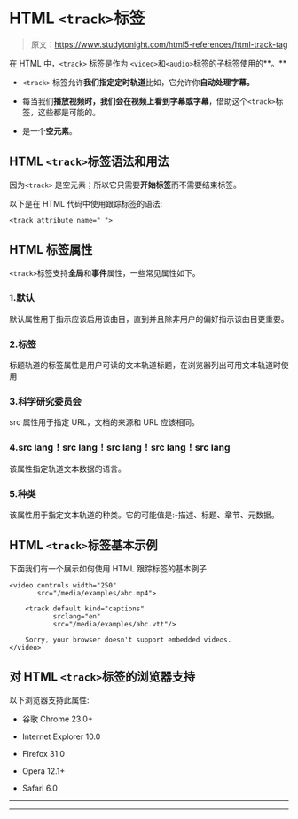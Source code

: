 # HTML `<track>`标签

> 原文：<https://www.studytonight.com/html5-references/html-track-tag>

在 HTML 中，`<track>` 标签是作为 `<video>`和`<audio>`标签的子标签使用的**。**

*   `<track>` 标签允许**我们指定定时轨道**比如，它允许你**自动处理字幕。**

*   每当我们**播放视频时，我们会在视频上看到字幕或字幕**，借助这个`<track>`标签，这些都是可能的。

*   是一个**空元素**。

## HTML `<track>`标签语法和用法

因为`<track>` 是空元素；所以它只需要**开始标签**而不需要结束标签。

以下是在 HTML 代码中使用跟踪标签的语法:

```
<track attribute_name=" ">
```

## HTML <track>标签属性

`<track>`标签支持**全局**和**事件**属性，一些常见属性如下。

### 1.默认

默认属性用于指示应该启用该曲目，直到并且除非用户的偏好指示该曲目更重要。

### 2.标签

标题轨道的标签属性是用户可读的文本轨道标题，在浏览器列出可用文本轨道时使用

### 3.科学研究委员会

src 属性用于指定 URL，文档的来源和 URL 应该相同。

### 4.src lang！src lang！src lang！src lang！src lang

该属性指定轨道文本数据的语言。

### 5.种类

该属性用于指定文本轨道的种类。它的可能值是:-描述、标题、章节、元数据。

## HTML `<track>`标签基本示例

下面我们有一个展示如何使用 HTML 跟踪标签的基本例子

```
<video controls width="250"
       src="/media/examples/abc.mp4">

    <track default kind="captions"
           srclang="en"
           src="/media/examples/abc.vtt"/>

    Sorry, your browser doesn't support embedded videos.
</video> 
```

## 对 HTML `<track>`标签的浏览器支持

以下浏览器支持此属性:

*   谷歌 Chrome 23.0+

*   Internet Explorer 10.0

*   Firefox 31.0

*   Opera 12.1+

*   Safari 6.0

* * *

* * *
